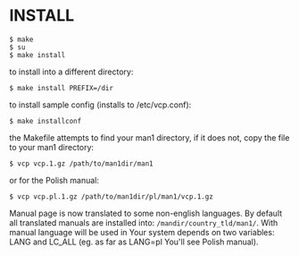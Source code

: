 # INSTALL

```
$ make
$ su
$ make install
```

to install into a different directory:
```
$ make install PREFIX=/dir
```

to install sample config (installs to /etc/vcp.conf):
```
$ make installconf
```

the Makefile attempts to find your man1 directory,
if it does not, copy the file to your man1 directory:
```
$ vcp vcp.1.gz /path/to/man1dir/man1
```
or for the Polish manual:
```
$ vcp vcp.pl.1.gz /path/to/man1dir/pl/man1/vcp.1.gz
```
 
Manual page is now translated to some non-english languages.
By default all translated manuals are installed into: `/mandir/country_tld/man1/`. With manual language will be used in Your system depends on two variables: LANG and LC_ALL (eg. as far as LANG=pl You'll see Polish manual).
